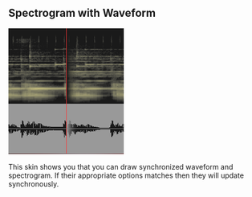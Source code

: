 ## Spectrogram with Waveform

<img src="resources\spectrogram-with-waveform.PNG" title="Spectrogram" />

This skin shows you that you can draw synchronized waveform and spectrogram. If their appropriate options matches then they will update synchronously.
